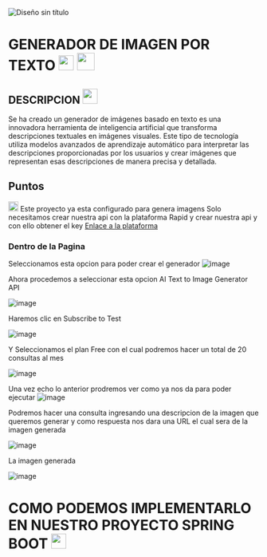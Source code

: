 ![Diseño sin título](https://github.com/user-attachments/assets/3696cb14-6270-46f6-a51a-a9a3b2d901d8)

# GENERADOR DE IMAGEN POR TEXTO <img src="https://images.emojiterra.com/google/noto-emoji/animated-emoji/1f916.gif" style="width: 30px; height: 30px;" >      <img src="https://media.tenor.com/OEAjabUzGKEAAAAi/microsoft-computer.gif" style="width: 35px; height: 35px;" >

## DESCRIPCION  <img src="https://images.emojiterra.com/google/noto-emoji/animated-emoji/1f609.gif" style="width: 30px; height: 30px;" >
Se ha creado un generador de imágenes basado en texto es una innovadora herramienta de inteligencia artificial que transforma descripciones textuales en imágenes visuales. Este tipo de tecnología utiliza modelos avanzados de aprendizaje automático para interpretar las descripciones proporcionadas por los usuarios y crear imágenes que representan esas descripciones de manera precisa y detallada.

## Puntos
<img src="https://cdn0.iconfinder.com/data/icons/social-messaging-ui-color-shapes-3/3/31-512.png" style="width: 20px; height: 20px;" > Este proyecto ya esta configurado para genera imagens
Solo necesitamos crear nuestra api con la plataforma Rapid y crear nuestra api y con ello obtener el key
[Enlace a la plataforma](https://rapidapi.com/bussinesonline250/api/ai-text-to-image-generator-api/)


### Dentro de la Pagina

Seleccionamos esta opcion para poder crear el generador
![image](https://github.com/user-attachments/assets/60279b49-78a8-4463-8a05-209c1b47b5ae)

Ahora procedemos a seleccionar esta opcion  AI Text to Image Generator API
  
![image](https://github.com/user-attachments/assets/2f326745-f432-40f3-adc3-c7b63158485c)

Haremos clic en Subscribe to Test

![image](https://github.com/user-attachments/assets/5feb4d29-8e37-4afc-995b-095c225b6b03)

Y Seleccionamos el plan Free con el cual podremos hacer un total de 20 consultas al mes 

![image](https://github.com/user-attachments/assets/976c88fa-0c03-4c31-8954-955f64b8e464)

Una vez echo lo anterior prodremos ver como ya nos da para poder ejecutar
![image](https://github.com/user-attachments/assets/fbcc49f5-1f51-45dc-8729-0a4a5d180ab7)

Podremos hacer una consulta ingresando una descripcion de la imagen que queremos generar y como respuesta nos dara una URL el cual sera de la imagen generada

![image](https://github.com/user-attachments/assets/c309e4bb-b586-4ce0-bfb3-66a41eee397f)

La imagen generada

![image](https://github.com/user-attachments/assets/b822ae48-6fd3-4293-b04c-b2dcd723abde)




# COMO PODEMOS IMPLEMENTARLO EN NUESTRO PROYECTO SPRING BOOT <img src="https://upload.wikimedia.org/wikipedia/commons/thumb/7/79/Spring_Boot.svg/640px-Spring_Boot.svg.png" style="width: 30px; height: 30px;" >
